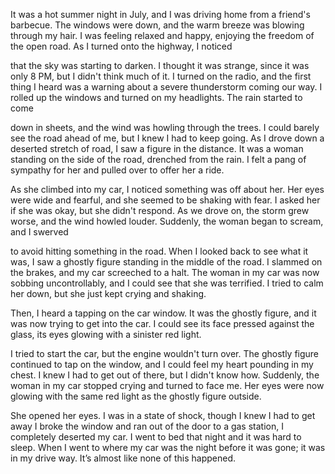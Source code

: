 
It was a hot summer night in July, and I was driving home from a friend's barbecue. The windows were down, and the warm breeze was blowing through my hair. I was feeling relaxed and happy, enjoying the freedom of the open road.
As I turned onto the highway, I noticed 

that the sky was starting to darken. I thought it was strange, since it was only 8 PM, but I didn't think much of it. I turned on the radio, and the first thing I heard was a warning about a severe thunderstorm coming our way.
I rolled up the windows and turned on my headlights. The rain started to come 

down in sheets, and the wind was howling through the trees. I could barely see the road ahead of me, but I knew I had to keep going.
As I drove down a deserted stretch of road, I saw a figure in the distance. It was a woman standing on the side of the road, drenched from the rain. I felt a pang of sympathy for her and pulled over to offer her a ride.

As she climbed into my car, I noticed something was off about her. Her eyes were wide and fearful, and she seemed to be shaking with fear. I asked her if she was okay, but she didn't respond.
As we drove on, the storm grew worse, and the wind howled louder. Suddenly, the woman began to scream, and I swerved

 to avoid hitting something in the road. When I looked back to see what it was, I saw a ghostly figure standing in the middle of the road.
I slammed on the brakes, and my car screeched to a halt. The woman in my car was now sobbing uncontrollably, and I could see that she was terrified. I tried to calm her down, but she just kept crying and shaking.


Then, I heard a tapping on the car window. It was the ghostly figure, and it was now trying to get into the car. I could see its face pressed against the glass, its eyes glowing with a sinister red light.

I tried to start the car, but the engine wouldn't turn over. The ghostly figure continued to tap on the window, and I could feel my heart pounding in my chest. I knew I had to get out of there, but I didn't know how.
Suddenly, the woman in my car stopped crying and turned to face me. Her eyes were now glowing with the same red light as the ghostly figure outside. 

She opened her eyes. I was in a state of shock, though I knew I had to get away I broke the window and ran out of the door to a gas station, I completely deserted my car. I went to bed that night and it was hard to sleep. When I went to where my car was the night before it was gone; it was in my drive way. It’s almost like none of this happened.